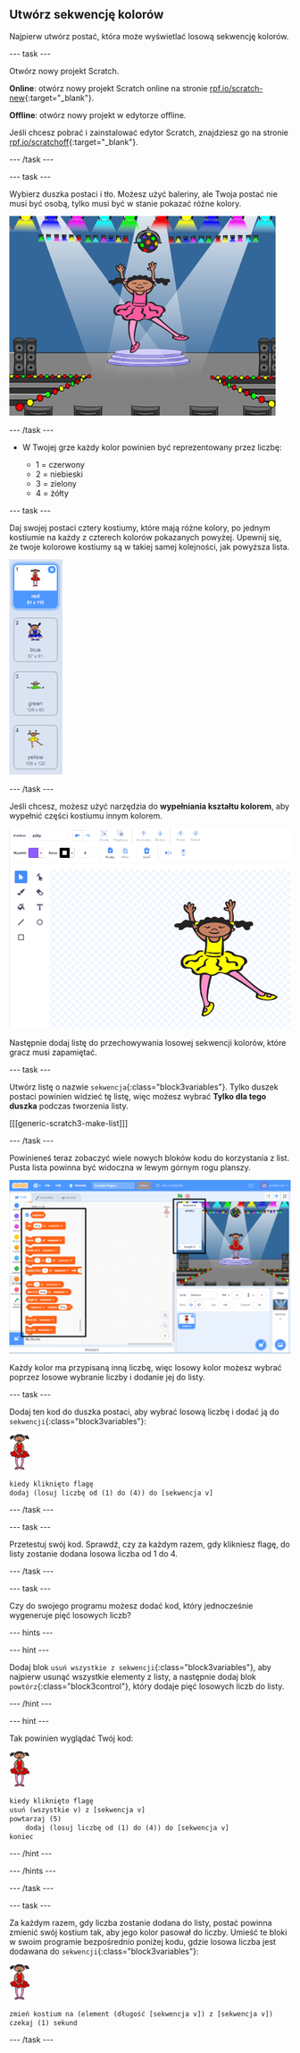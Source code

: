 ## Utwórz sekwencję kolorów

Najpierw utwórz postać, która może wyświetlać losową sekwencję kolorów.

\--- task \---

Otwórz nowy projekt Scratch.

**Online**: otwórz nowy projekt Scratch online na stronie [rpf.io/scratch-new](https://rpf.io/scratch-new){:target="_blank"}.

**Offline**: otwórz nowy projekt w edytorze offline.

Jeśli chcesz pobrać i zainstalować edytor Scratch, znajdziesz go na stronie [rpf.io/scratchoff](https://rpf.io/scratchoff){:target="_blank"}.

\--- /task \---

\--- task \---

Wybierz duszka postaci i tło. Możesz użyć baleriny, ale Twoja postać nie musi być osobą, tylko musi być w stanie pokazać różne kolory.

![zrzut ekranu](images/colour-sprite.png)

\--- /task \---

+ W Twojej grze każdy kolor powinien być reprezentowany przez liczbę:
    
    + 1 = czerwony
    + 2 = niebieski
    + 3 = zielony
    + 4 = żółty

\--- task \---

Daj swojej postaci cztery kostiumy, które mają różne kolory, po jednym kostiumie na każdy z czterech kolorów pokazanych powyżej. Upewnij się, że twoje kolorowe kostiumy są w takiej samej kolejności, jak powyższa lista.

![zrzut ekranu](images/colour-costume.png)

\--- /task \---

Jeśli chcesz, możesz użyć narzędzia do **wypełniania kształtu kolorem**, aby wypełnić części kostiumu innym kolorem.

![wypełnij kształt kolorem](images/color-a-shape.png)

Następnie dodaj listę do przechowywania losowej sekwencji kolorów, które gracz musi zapamiętać.

\--- task \---

Utwórz listę o nazwie `sekwencja`{:class="block3variables"}. Tylko duszek postaci powinien widzieć tę listę, więc możesz wybrać **Tylko dla tego duszka** podczas tworzenia listy.

[[[generic-scratch3-make-list]]]

\--- /task \---

Powinieneś teraz zobaczyć wiele nowych bloków kodu do korzystania z list. Pusta lista powinna być widoczna w lewym górnym rogu planszy.

![zrzut ekranu](images/colour-list-blocks-annotated.png)

Każdy kolor ma przypisaną inną liczbę, więc losowy kolor możesz wybrać poprzez losowe wybranie liczby i dodanie jej do listy.

\--- task \---

Dodaj ten kod do duszka postaci, aby wybrać losową liczbę i dodać ją do `sekwencji`{:class="block3variables"}:

![balerina](images/ballerina.png)

```blocks3
kiedy kliknięto flagę
dodaj (losuj liczbę od (1) do (4)) do [sekwencja v]
```

\--- /task \---

\--- task \---

Przetestuj swój kod. Sprawdź, czy za każdym razem, gdy klikniesz flagę, do listy zostanie dodana losowa liczba od 1 do 4.

\--- /task \---

\--- task \---

Czy do swojego programu możesz dodać kod, który jednocześnie wygeneruje pięć losowych liczb?

\--- hints \---

\--- hint \---

Dodaj blok `usuń wszystkie z sekwencji`{:class="block3variables"}, aby najpierw usunąć wszystkie elementy z listy, a następnie dodaj blok `powtórz`{:class="block3control"}, który dodaje pięć losowych liczb do listy.

\--- /hint \---

\--- hint \---

Tak powinien wyglądać Twój kod:

![balerina](images/ballerina.png)

```blocks3
kiedy kliknięto flagę
usuń (wszystkie v) z [sekwencja v]
powtarzaj (5)
    dodaj (losuj liczbę od (1) do (4)) do [sekwencja v]
koniec
```

\--- /hint \---

\--- /hints \---

\--- /task \---

\--- task \---

Za każdym razem, gdy liczba zostanie dodana do listy, postać powinna zmienić swój kostium tak, aby jego kolor pasował do liczby. Umieść te bloki w swoim programie bezpośrednio poniżej kodu, gdzie losowa liczba jest dodawana do `sekwencji`{:class="block3variables"}:

![balerina](images/ballerina.png)

```blocks3
zmień kostium na (element (długość [sekwencja v]) z [sekwencja v]) 
czekaj (1) sekund
```

\--- /task \---